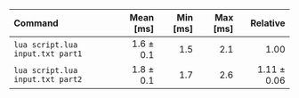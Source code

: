 | Command | Mean [ms] | Min [ms] | Max [ms] | Relative |
|:---|---:|---:|---:|---:|
| `lua script.lua input.txt part1` | 1.6 ± 0.1 | 1.5 | 2.1 | 1.00 |
| `lua script.lua input.txt part2` | 1.8 ± 0.1 | 1.7 | 2.6 | 1.11 ± 0.06 |
